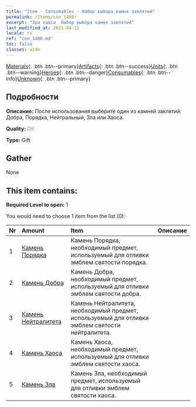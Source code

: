 ```yaml
---
title: "Item - Consumables - Набор выбора камня заклятий"
permalink: /Items/con_1480/
excerpt: "Эра хаоса  Набор выбора камня заклятий"
last_modified_at: 2021-04-11
locale: ru
ref: "con_1480.md"
toc: false
classes: wide
---
```

 [Materials](/ru/Items/){: .btn .btn--primary}[Artifacts](/ru/Items/Artifacts/){: .btn .btn--success}[Units](/ru/Items/Units/){: .btn .btn--warning}[Heroes](/ru/Items/Heroes/){: .btn .btn--danger}[Consumables](/ru/Items/Consumables/){: .btn .btn--info}[Unknown](/ru/Items/Unknown/){: .btn .btn--primary}

## Подробности
 **Описание:** После использования выберите один из камней заклятий: Добра, Порядка, Нейтральный, Зла или Хаоса.

 **Quality:** <span style="color: #DA70D6">OK</span>

 **Type:** Gift

## Gather

  None

## This item contains:

 **Required Level to open:** 1

 You would need to choose 1 item from the list (0):

  | Nr | Amount |     Item    | Описание |
  |:---|:-------|:------------|:-----------:|
  | 1 | [Камень Порядка](/ru/Items/con_1123/) | Камень Порядка, необходимый предмет, используемый для отливки эмблем святости порядка. | 
  | 2 | [Камень Добра](/ru/Items/con_1124/) | Камень Добра, необходимый предмет, используемый для отливки эмблем святости добра. | 
  | 3 | [Камень Нейтралитета](/ru/Items/con_1125/) | Камень Нейтралитета, необходимый предмет, используемый для отливки эмблем святости нейтралитета. | 
  | 4 | [Камень Хаоса](/ru/Items/con_1126/) | Камень Хаоса, необходимый предмет, используемый для отливки эмблем святости хаоса. | 
  | 5 | [Камень Зла](/ru/Items/con_1127/) | Камень Зла, необходимый предмет, используемый для отливки эмблем святости хаоса. | 
